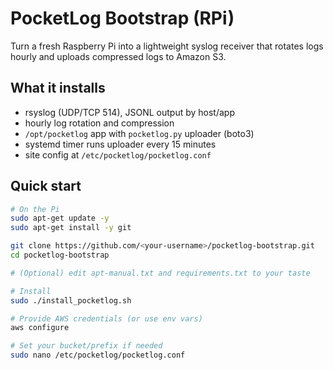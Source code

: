 # PocketLog Bootstrap (RPi)

Turn a fresh Raspberry Pi into a lightweight syslog receiver that
rotates logs hourly and uploads compressed logs to Amazon S3.

## What it installs
- rsyslog (UDP/TCP 514), JSONL output by host/app
- hourly log rotation and compression
- `/opt/pocketlog` app with `pocketlog.py` uploader (boto3)
- systemd timer runs uploader every 15 minutes
- site config at `/etc/pocketlog/pocketlog.conf`

## Quick start
```bash
# On the Pi
sudo apt-get update -y
sudo apt-get install -y git

git clone https://github.com/<your-username>/pocketlog-bootstrap.git
cd pocketlog-bootstrap

# (Optional) edit apt-manual.txt and requirements.txt to your taste

# Install
sudo ./install_pocketlog.sh

# Provide AWS credentials (or use env vars)
aws configure

# Set your bucket/prefix if needed
sudo nano /etc/pocketlog/pocketlog.conf
